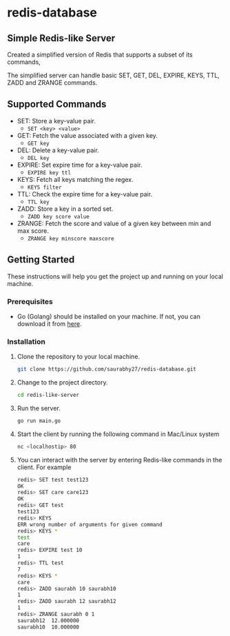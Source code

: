 # redis-database

## Simple Redis-like Server
Created a simplified version of Redis that supports a subset of its commands, 

The simplified server can handle basic SET, GET, DEL, EXPIRE, KEYS, TTL, ZADD and ZRANGE commands.

## Supported Commands

* SET: Store a key-value pair.
    * ```SET <key> <value>``` 
* GET: Fetch the value associated with a given key.
    * ```GET key``` 
* DEL: Delete a key-value pair.
    * ```DEL key``` 
* EXPIRE: Set expire time for a key-value pair.
    * ```EXPIRE key ttl``` 
* KEYS: Fetch all keys matching the regex.
    * ```KEYS filter``` 
* TTL: Check the expire time for a key-value pair.
    * ```TTL key``` 
* ZADD: Store a key in a sorted set.
    * ```ZADD key score value``` 
* ZRANGE: Fetch the score and value of a given key between min and max score.
    * ```ZRANGE key minscore maxscore``` 


## Getting Started

These instructions will help you get the project up and running on your local machine.

### Prerequisites

- Go (Golang) should be installed on your machine. If not, you can download it from [here](https://go.dev/).

### Installation

1. Clone the repository to your local machine.
   ```bash
   git clone https://github.com/saurabhy27/redis-database.git
2. Change to the project directory.
    ```bash
    cd redis-like-server
3. Run the server.
    ```bash
    go run main.go
4. Start the client by running the following command in Mac/Linux system
    ```bash
    nc <localhostip> 80
5. You can interact with the server by entering Redis-like commands in the client. For example
    ```bash
    redis> SET test test123
    OK
    redis> SET care care123
    OK
    redis> GET test
    test123
    redis> KEYS
    ERR wrong number of arguments for given command
    redis> KEYS *
    test
    care
    redis> EXPIRE test 10
    1
    redis> TTL test
    7
    redis> KEYS *
    care
    redis> ZADD saurabh 10 saurabh10
    1
    redis> ZADD saurabh 12 saurabh12
    1
    redis> ZRANGE saurabh 0 1
    saurabh12  12.000000
    saurabh10  10.000000

